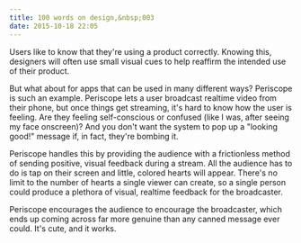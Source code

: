 ```yaml
---
title: 100 words on design,&nbsp;003
date: 2015-10-18 22:05
---
```

Users like to know that they're using a product correctly. Knowing this, designers will often use small visual cues to help reaffirm the intended use of their product. 

But what about for apps that can be used in many different ways? Periscope is such an example. Periscope lets a user broadcast realtime video from their phone, but once things get streaming, it's hard to know how the user is feeling. Are they feeling self-conscious or confused (like I was, after seeing my face onscreen)? And you don't want the system to pop up a "looking good!" message if, in fact, they're bombing it. 

Periscope handles this by providing the audience with a frictionless method of sending positive, visual feedback during a stream. All the audience has to do is tap on their screen and little, colored hearts will appear. There's no limit to the number of hearts a single viewer can create, so a single person could produce a plethora of visual, realtime feedback for the broadcaster.  

Periscope encourages the audience to encourage the broadcaster, which ends up coming across far more genuine than any canned message ever could. It's cute, and it works.